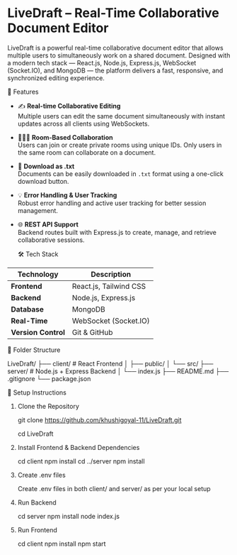 # LiveDraft – Real-Time Collaborative Document Editor

LiveDraft is a powerful real-time collaborative document editor that allows multiple users to simultaneously work on a shared document. Designed with a modern tech stack — React.js, Node.js, Express.js, WebSocket (Socket.IO), and MongoDB — the platform delivers a fast, responsive, and synchronized editing experience.


🚀 Features

- ✍️ **Real-time Collaborative Editing**  
  Multiple users can edit the same document simultaneously with instant updates across all clients using WebSockets.

- 🧑‍🤝‍🧑 **Room-Based Collaboration**  
  Users can join or create private rooms using unique IDs. Only users in the same room can collaborate on a document.

- 💾 **Download as .txt**  
  Documents can be easily downloaded in `.txt` format using a one-click download button.

- 💡 **Error Handling & User Tracking**  
  Robust error handling and active user tracking for better session management.

- 🌐 **REST API Support**  
  Backend routes built with Express.js to create, manage, and retrieve collaborative sessions.

  🛠️ Tech Stack

| Technology | Description |
|------------|-------------|
| **Frontend** | React.js, Tailwind CSS |
| **Backend**  | Node.js, Express.js |
| **Database** | MongoDB  |
| **Real-Time** | WebSocket (Socket.IO) |
| **Version Control** | Git & GitHub |


 📁 Folder Structure

 LiveDraft/
├── client/ # React Frontend
│ ├── public/
│ └── src/
├── server/ # Node.js + Express Backend
│ └── index.js
├── README.md
├── .gitignore
└── package.json

🔧 Setup Instructions

1. Clone the Repository

   git clone https://github.com/khushigoyal-11/LiveDraft.git

   
   cd LiveDraft

2. Install Frontend & Backend Dependencies

   cd client
   npm install
   cd ../server
   npm install

3. Create .env files

   Create .env files in both client/ and server/ as per your local setup

4. Run Backend

   cd server
   npm install
   node index.js

5. Run Frontend

   cd client
   npm install
   npm start


